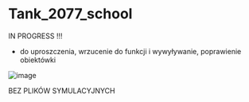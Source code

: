 # Tank_2077_school

IN PROGRESS !!!
- do uproszczenia, wrzucenie do funkcji i wywyływanie, poprawienie obiektówki 

![image](https://user-images.githubusercontent.com/55860432/166375041-b548e8af-7909-4866-801a-18865ac59428.png)


BEZ PLIKÓW SYMULACYJNYCH
